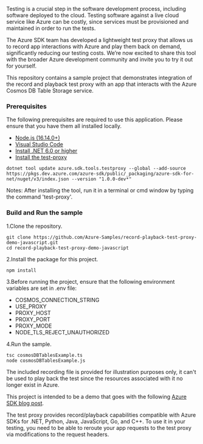 Testing is a crucial step in the software development process, including software deployed to the cloud. Testing software against a live cloud service like Azure can be costly, since services must be provisioned and maintained in order to run the tests.

The Azure SDK team has developed a lightweight test proxy that allows us to record app interactions with Azure and play them back on demand, significantly reducing our testing costs. We’re now excited to share this tool with the broader Azure development community and invite you to try it out for yourself.

This repository contains a sample project that demonstrates integration
of the record and playback test proxy with an app that interacts with 
the Azure Cosmos DB Table Storage service.

### Prerequisites

The following prerequisites are required to use this application. Please ensure that you have them all installed locally.

- [Node.js (16.14.0+)](https://nodejs.org/en/download/)
- [Visual Studio Code](https://code.visualstudio.com/download)
- [Install .NET 6.0 or higher](https://dotnet.microsoft.com/en-us/download)
- [Install the test-proxy](https://github.com/Azure/azure-sdk-tools/tree/main/tools/test-proxy/Azure.Sdk.Tools.TestProxy#installation)

```
dotnet tool update azure.sdk.tools.testproxy --global --add-source https://pkgs.dev.azure.com/azure-sdk/public/_packaging/azure-sdk-for-net/nuget/v3/index.json --version "1.0.0-dev*"
```

Notes: After installing the tool, run it in a terminal or cmd window by typing the command 'test-proxy'. 

### Build and Run the sample

1.Clone the repository.

```
git clone https://github.com/Azure-Samples/record-playback-test-proxy-demo-javascript.git
cd record-playback-test-proxy-demo-javascript
```

2.Install the package for this project.

```
npm install
```

3.Before running the project, ensure that the following environment variables are set in .env file:

- COSMOS_CONNECTION_STRING
- USE_PROXY
- PROXY_HOST
- PROXY_PORT
- PROXY_MODE
- NODE_TLS_REJECT_UNAUTHORIZED

4.Run the sample.

```
tsc cosmosDBTablesExample.ts
node cosmosDBTablesExample.js
```

The included recording file is provided for illustration purposes only, it can't be used to play back the test since the resources associated with it no longer exist in Azure.

This project is intended to be a demo that goes with the following [Azure
SDK blog post](https://devblogs.microsoft.com/azure-sdk/level-up-your-cloud-testing-game-with-the-azure-sdk-test-proxy/).

The test proxy provides record/playback capabilities compatible with Azure SDKs for .NET, Python, Java, JavaScript, Go, and C++. To use it in your testing, you need to be able to reroute your app requests to the test proxy via modifications to the request headers.
